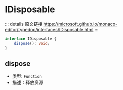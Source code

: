 # IDisposable

<backTop />
        
::: details 原文链接
https://microsoft.github.io/monaco-editor/typedoc/interfaces/IDisposable.html
:::

```ts
interface IDisposable {
    dispose(): void;
}
```

## dispose

- 类型: `Function`
- 描述：释放资源